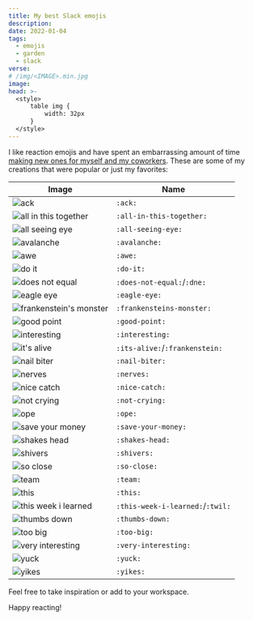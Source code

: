 ```yaml
---
title: My best Slack emojis
description:
date: 2022-01-04
tags:
  - emojis
  - garden
  - slack
verse:
# /img/<IMAGE>.min.jpg
image:
head: >-
  <style>
      table img {
          width: 32px
      }
  </style>
---
```


I like reaction emojis and have spent an embarrassing amount of time [making new ones for myself and my coworkers](./tools-for-custom-slack-emojis). These are some of my creations that were popular or just my favorites:

| Image                                                            | Name                             |
| ---------------------------------------------------------------- | -------------------------------- |
| ![ack](/img/emojis/ack.jpg)                                      | `:ack:`                          |
| ![all in this together](/img/emojis/all-in-this-together.gif)    | `:all-in-this-together:`         |
| ![all seeing eye](/img/emojis/all-seeing-eye.jpg)                | `:all-seeing-eye:`               |
| ![avalanche](/img/emojis/avalanche.png)                          | `:avalanche:`                    |
| ![awe](/img/emojis/awe.gif)                                      | `:awe:`                          |
| ![do it](/img/emojis/do-it.gif)                                  | `:do-it:`                        |
| ![does not equal](/img/emojis/does-not-equal.png)                | `:does-not-equal:`/`:dne:`       |
| ![eagle eye](/img/emojis/eagle-eye.jpg)                          | `:eagle-eye:`                    |
| ![frankenstein's monster](/img/emojis/frankensteins-monster.jpg) | `:frankensteins-monster:`        |
| ![good point](/img/emojis/good-point.png)                        | `:good-point:`                   |
| ![interesting](/img/emojis/interesting.gif)                      | `:interesting:`                  |
| ![it's alive](/img/emojis/its-alive.jpg)                         | `:its-alive:`/`:frankenstein:`   |
| ![nail biter](/img/emojis/nail-biter.gif)                        | `:nail-biter:`                   |
| ![nerves](/img/emojis/nerves.gif)                                | `:nerves:`                       |
| ![nice catch](/img/emojis/nice-catch.png)                        | `:nice-catch:`                   |
| ![not crying](/img/emojis/not-crying.png)                        | `:not-crying:`                   |
| ![ope](/img/emojis/ope.png)                                      | `:ope:`                          |
| ![save your money](/img/emojis/save-your-money.png)              | `:save-your-money:`              |
| ![shakes head](/img/emojis/shakes-head.gif)                      | `:shakes-head:`                  |
| ![shivers](/img/emojis/shivers.gif)                              | `:shivers:`                      |
| ![so close](/img/emojis/so-close.jpg)                            | `:so-close:`                     |
| ![team](/img/emojis/team.gif)                                    | `:team:`                         |
| ![this](/img/emojis/this.png)                                    | `:this:`                         |
| ![this week i learned](/img/emojis/this-week-i-learned.png)      | `:this-week-i-learned:`/`:twil:` |
| ![thumbs down](/img/emojis/thumbs-down.gif)                      | `:thumbs-down:`                  |
| ![too big](/img/emojis/too-big.jpg)                              | `:too-big:`                      |
| ![very interesting](/img/emojis/very-interesting.gif)            | `:very-interesting:`             |
| ![yuck](/img/emojis/yuck.gif)                                    | `:yuck:`                         |
| ![yikes](/img/emojis/yikes.png)                                  | `:yikes:`                        |

Feel free to take inspiration or add to your workspace.

Happy reacting!
